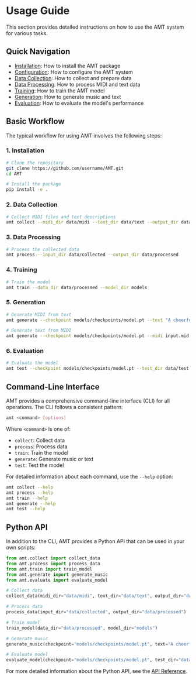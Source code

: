 # Usage Guide

This section provides detailed instructions on how to use the AMT system for various tasks.

## Quick Navigation

- [Installation](installation.md): How to install the AMT package
- [Configuration](configuration.md): How to configure the AMT system
- [Data Collection](data-collection.md): How to collect and prepare data
- [Data Processing](data-processing.md): How to process MIDI and text data
- [Training](training.md): How to train the AMT model
- [Generation](generation.md): How to generate music and text
- [Evaluation](evaluation.md): How to evaluate the model's performance

## Basic Workflow

The typical workflow for using AMT involves the following steps:

### 1. Installation

```bash
# Clone the repository
git clone https://github.com/username/AMT.git
cd AMT

# Install the package
pip install -e .
```

### 2. Data Collection

```bash
# Collect MIDI files and text descriptions
amt collect --midi_dir data/midi --text_dir data/text --output_dir data/collected
```

### 3. Data Processing

```bash
# Process the collected data
amt process --input_dir data/collected --output_dir data/processed
```

### 4. Training

```bash
# Train the model
amt train --data_dir data/processed --model_dir models
```

### 5. Generation

```bash
# Generate MIDI from text
amt generate --checkpoint models/checkpoints/model.pt --text "A cheerful piano melody in C major" --output_dir output

# Generate text from MIDI
amt generate --checkpoint models/checkpoints/model.pt --midi input.mid --output_dir output
```

### 6. Evaluation

```bash
# Evaluate the model
amt test --checkpoint models/checkpoints/model.pt --test_dir data/test
```

## Command-Line Interface

AMT provides a comprehensive command-line interface (CLI) for all operations. The CLI follows a consistent pattern:

```bash
amt <command> [options]
```

Where `<command>` is one of:
- `collect`: Collect data
- `process`: Process data
- `train`: Train the model
- `generate`: Generate music or text
- `test`: Test the model

For detailed information about each command, use the `--help` option:

```bash
amt collect --help
amt process --help
amt train --help
amt generate --help
amt test --help
```

## Python API

In addition to the CLI, AMT provides a Python API that can be used in your own scripts:

```python
from amt.collect import collect_data
from amt.process import process_data
from amt.train import train_model
from amt.generate import generate_music
from amt.evaluate import evaluate_model

# Collect data
collect_data(midi_dir="data/midi", text_dir="data/text", output_dir="data/collected")

# Process data
process_data(input_dir="data/collected", output_dir="data/processed")

# Train model
train_model(data_dir="data/processed", model_dir="models")

# Generate music
generate_music(checkpoint="models/checkpoints/model.pt", text="A cheerful piano melody in C major", output_dir="output")

# Evaluate model
evaluate_model(checkpoint="models/checkpoints/model.pt", test_dir="data/test")
```

For more detailed information about the Python API, see the [API Reference](../api/index.md). 